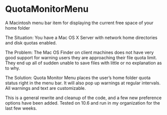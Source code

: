 # QuotaMonitorMenu
A Macintosh menu bar item for displaying the current free space of your home folder

The Situation: You have a Mac OS X Server with network home directories and disk quotas enabled. 

The Problem: The Mac OS Finder on client machines does not have very good support for warning users they are approaching their file quota limit. They end up all of sudden unable to save files with little or no explanation as to why.
 
The Solution: Quota Monitor Menu places the user’s home folder quota status right in the menu bar. It will also pop up warnings at regular intervals. All warnings and text are customizable.
 
This is a general rewrite and cleanup of the code, and a few new preference options have been added. Tested on 10.6 and run in my organization for the last few weeks.

